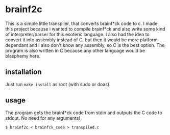 # brainf2c

This is a simple little transpiler, that converts brainf\*ck code to c.
I made this project because i wanted to compile brainf\*ck and also
write some kind of interpreter/parser for this esoteric language. I also
had the idea to convert it into assembly instead of C, but then it would
be more platform dependant and I also don't know any assembly, so C is
the best option. The program is also written in C because any other language
would be blasphemy here.

## installation

Just run `make install` as root (with sudo or doas).

## usage

The program gets the brainf\*ck code from stdin
and outputs the C code to stdout. No need for any arguments!

```
$ brainf2c < brainfck_code > transpiled.c
```
